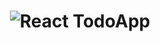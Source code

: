 <h1 align="center">
    <img alt="React TodoApp" src="https://res.cloudinary.com/felipesanderp/image/upload/v1595373663/readme_logos/todo-app_j1njqn.png" />
    <br>
</h1>
